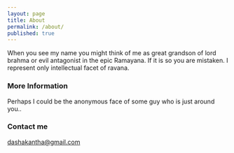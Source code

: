 ```yaml
---
layout: page
title: About
permalink: /about/
published: true
---
```


When you see my name you might think of me as great grandson of lord brahma or evil antagonist in the epic Ramayana.
If it is so you are mistaken. I represent only intellectual facet of ravana. 

### More Information

Perhaps I could be the anonymous face of some guy who is just around you..

### Contact me

[dashakantha@gmail.com](mailto:dashakantha@gmail.com)
